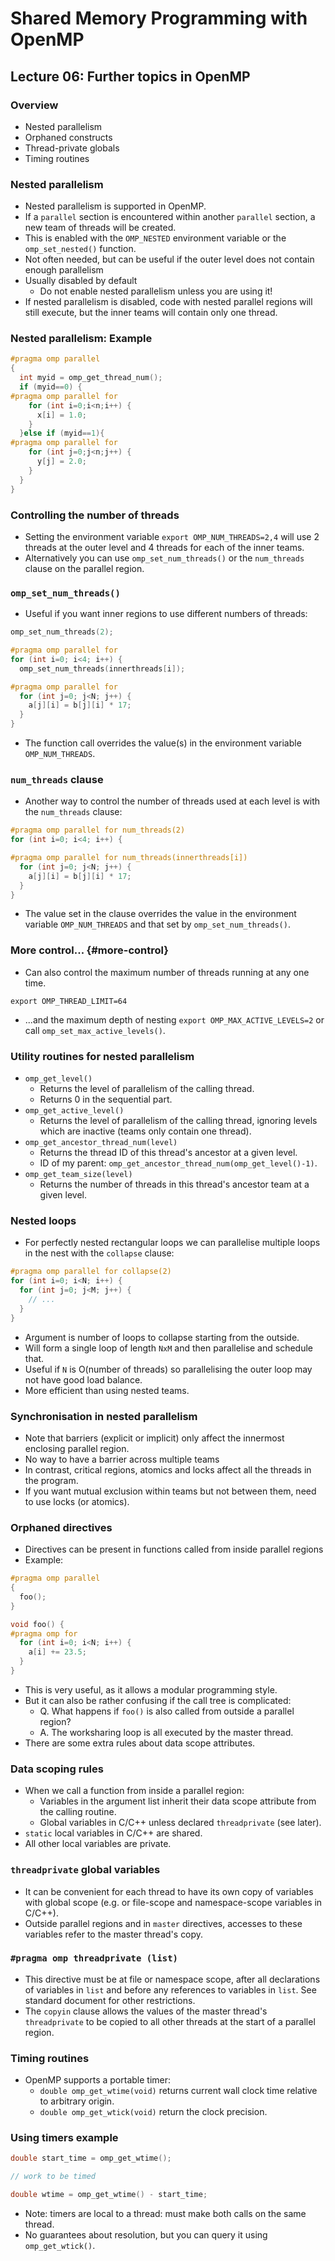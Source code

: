 # Shared Memory Programming with OpenMP

## Lecture 06: Further topics in OpenMP

### Overview

- Nested parallelism
- Orphaned constructs
- Thread-private globals
- Timing routines

### Nested parallelism

- Nested parallelism is supported in OpenMP.
- If a `parallel` section is encountered within another `parallel`
  section, a new team of threads will be created.
- This is enabled with the `OMP_NESTED` environment variable or the
  `omp_set_nested()` function.
- Not often needed, but can be useful if the outer level does not
  contain enough parallelism
- Usually disabled by default
  - Do not enable nested parallelism unless you are using it!
- If nested parallelism is disabled, code with nested parallel regions
    will still execute, but the inner teams will contain only one
    thread.

### Nested parallelism: Example

``` c++
#pragma omp parallel
{
  int myid = omp_get_thread_num();
  if (myid==0) { 
#pragma omp parallel for
    for (int i=0;i<n;i++) {
      x[i] = 1.0;
    }
  }else if (myid==1){
#pragma omp parallel for
    for (int j=0;j<n;j++) {
      y[j] = 2.0;
    }
  }
}
```

### Controlling the number of threads

- Setting the environment variable `export OMP_NUM_THREADS=2,4` will
  use 2 threads at the outer level and 4 threads for each of the inner
  teams.
- Alternatively you can use `omp_set_num_threads()` or the
  `num_threads` clause on the parallel region.

### `omp_set_num_threads()`

- Useful if you want inner regions to use different numbers of
    threads:

``` c++
omp_set_num_threads(2);

#pragma omp parallel for
for (int i=0; i<4; i++) {
  omp_set_num_threads(innerthreads[i]);

#pragma omp parallel for 
  for (int j=0; j<N; j++) {
    a[j][i] = b[j][i] * 17;
  }
}
```

- The function call overrides the value(s) in the environment variable
  `OMP_NUM_THREADS`.

### `num_threads` clause

- Another way to control the number of threads used at each level is
  with the `num_threads` clause:

``` c++
#pragma omp parallel for num_threads(2)
for (int i=0; i<4; i++) {

#pragma omp parallel for num_threads(innerthreads[i])
  for (int j=0; j<N; j++) {
    a[j][i] = b[j][i] * 17; 
  }
}
```

- The value set in the clause overrides the value in the environment
    variable `OMP_NUM_THREADS` and that set by `omp_set_num_threads()`.

### More control\... {#more-control}

- Can also control the maximum number of threads running at any one
    time.

`export OMP_THREAD_LIMIT=64`

- \...and the maximum depth of nesting
    `export OMP_MAX_ACTIVE_LEVELS=2` or call
    `omp_set_max_active_levels()`.

### Utility routines for nested parallelism

- `omp_get_level()`
  - Returns the level of parallelism of the calling thread.
  - Returns 0 in the sequential part.
- `omp_get_active_level()`
  - Returns the level of parallelism of the calling thread, ignoring
        levels which are inactive (teams only contain one thread).
- `omp_get_ancestor_thread_num(level)`
  - Returns the thread ID of this thread's ancestor at a given
        level.
  - ID of my parent:
        `omp_get_ancestor_thread_num(omp_get_level()-1)`.
- `omp_get_team_size(level)`
  - Returns the number of threads in this thread's ancestor team at
        a given level.

### Nested loops

- For perfectly nested rectangular loops we can parallelise multiple
    loops in the nest with the `collapse` clause:

``` c++
#pragma omp parallel for collapse(2)
for (int i=0; i<N; i++) {
  for (int j=0; j<M; j++) {
    // ...
  }
}
```

- Argument is number of loops to collapse starting from the outside.
- Will form a single loop of length `NxM` and then parallelise and
  schedule that.
- Useful if `N` is O(number of threads) so parallelising the outer
  loop may not have good load balance.
- More efficient than using nested teams.

### Synchronisation in nested parallelism

- Note that barriers (explicit or implicit) only affect the innermost
  enclosing parallel region.
- No way to have a barrier across multiple teams
- In contrast, critical regions, atomics and locks affect all the
  threads in the program.
- If you want mutual exclusion within teams but not between them, need
  to use locks (or atomics).

### Orphaned directives

- Directives can be present in functions called from inside parallel
  regions
- Example:

``` c++
#pragma omp parallel
{
  foo();
}

void foo() {
#pragma omp for
  for (int i=0; i<N; i++) {
    a[i] += 23.5;
  }
}
```

- This is very useful, as it allows a modular programming style.
- But it can also be rather confusing if the call tree is complicated:
  - Q. What happens if `foo()` is also called from outside a
        parallel region?
  - A. The worksharing loop is all executed by the master thread.
- There are some extra rules about data scope attributes.

### Data scoping rules

- When we call a function from inside a parallel region:
  - Variables in the argument list inherit their data scope
    attribute from the calling routine.
  - Global variables in C/C++ unless declared `threadprivate` (see
    later).
- `static` local variables in C/C++ are shared.
- All other local variables are private.

### `threadprivate` global variables

- It can be convenient for each thread to have its own copy of
  variables with global scope (e.g. or file-scope and namespace-scope
  variables in C/C++).
- Outside parallel regions and in `master` directives, accesses to
  these variables refer to the master thread's copy.

### `#pragma omp threadprivate (list)`

- This directive must be at file or namespace scope, after all
  declarations of variables in `list` and before any references to
  variables in `list`. See standard document for other restrictions.
- The `copyin` clause allows the values of the master thread's
  `threadprivate` to be copied to all other threads at the start of a
  parallel region.

### Timing routines

- OpenMP supports a portable timer:
  - `double omp_get_wtime(void)` returns current wall clock time
    relative to arbitrary origin.
  - `double omp_get_wtick(void)` return the clock precision.

### Using timers example

``` c++
double start_time = omp_get_wtime();

// work to be timed

double wtime = omp_get_wtime() - start_time;
```

- Note: timers are local to a thread: must make both calls on the same
  thread.
- No guarantees about resolution, but you can query it using
  `omp_get_wtick()`.
